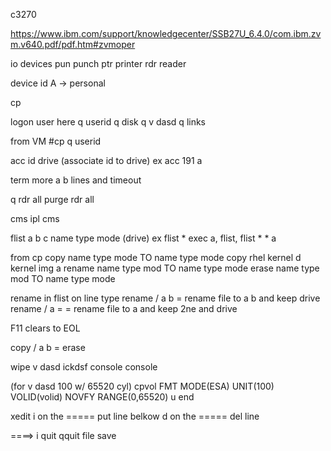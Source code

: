 c3270 

https://www.ibm.com/support/knowledgecenter/SSB27U_6.4.0/com.ibm.zvm.v640.pdf/pdf.htm#zvmoper

io devices
  pun   punch
  ptr   printer
  rdr   reader
  
 device id A -> personal

cp 

logon user here
q userid
q disk
q v dasd
q links

from VM #cp q userid

acc id drive (associate id to drive)
  ex acc 191 a
  
term more a b
  lines and timeout
  
q rdr all
purge rdr all

  
cms
ipl cms

flist a b c
  name type mode (drive)
  ex flist * exec a, flist, flist * * a

from cp
copy name type mode TO name type mode
copy rhel kernel d kernel img a
rename name type mod TO name type mode
erase name type mod TO name type mode

rename in flist
  on line type
     rename / <F11>  a b =        rename file to a b and keep drive
     rename / a = =               rename file to a and keep 2ne and drive

  F11 clears to EOL

copy / a b =
erase <F11>  
  
wipe v dasd
ickdsf
console
console

(for v dasd 100 w/ 65520 cyl)
cpvol FMT MODE(ESA) UNIT(100) VOLID(volid) NOVFY RANGE(0,65520)
u
end



xedit
i  on the ===== put line belkow
d  on the ===== del line

====>
i
quit
qquit
file
save  
  
